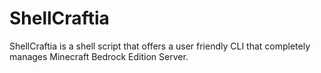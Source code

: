# ShellCraftia
ShellCraftia is a shell script that offers a user friendly CLI that completely manages Minecraft Bedrock Edition Server.
